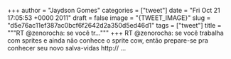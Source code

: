 
+++
author = "Jaydson Gomes"
categories = ["tweet"]
date = "Fri Oct 21 17:05:53 +0000 2011"
draft = false
image = "{TWEET_IMAGE}"
slug = "d5e76ac11ef387ac0bcf6f2642d2a350d5ed46d1"
tags = ["tweet"]
title = """RT @zenorocha: se você tr..."""
+++
RT @zenorocha: se você trabalha com sprites e ainda não conhece o sprite cow, então prepare-se pra conhecer seu novo salva-vidas http:// ...
